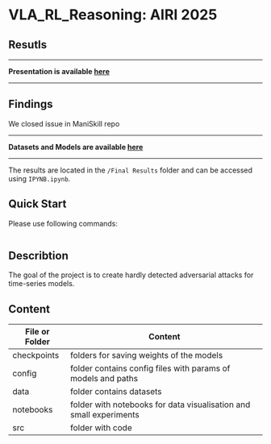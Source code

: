 # VLA_RL_Reasoning: AIRI 2025

## Resutls

---

**Presentation is available [here](https://docs.google.com/presentation/d/1gVk4IRcd6wwoRE-2RhvO0E1KE2ioVqNbLMZqfykhbbY/edit?usp=sharing)**

---

## Findings

We closed issue in ManiSkill repo

---

**Datasets and Models are available [here](https://huggingface.co/dancher00)**

---

The results are located in the `/Final Results` folder and can be accessed using `IPYNB.ipynb`.

## Quick Start

Please use following commands:

```

```

## Describtion

The goal of the project is to create hardly detected adversarial attacks for time-series models.

## Content


| File or Folder | Content |
| --- | --- |
| checkpoints| folders for saving weights of the models |
| config | folder contains config files with params of models and paths |
| data | folder contains datasets |
| notebooks | folder with notebooks for data visualisation and small experiments|
| src | folder with code|
